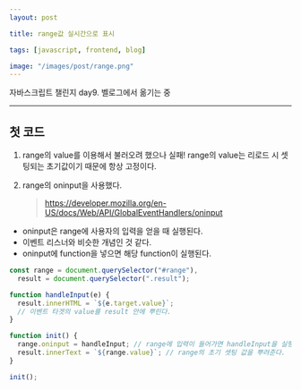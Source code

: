 ```yaml
---
layout: post

title: range값 실시간으로 표시

tags: [javascript, frontend, blog]

image: "/images/post/range.png"
---
```


자바스크립트 챌린지 day9.
벨로그에서 옮기는 중

---

## 첫 코드

1. range의 value를 이용해서 불러오려 했으나 실패!
   range의 value는 리로드 시 셋팅되는 초기값이기 때문에 항상 고정이다.

2. range의 oninput을 사용했다.
   > https://developer.mozilla.org/en-US/docs/Web/API/GlobalEventHandlers/oninput

- oninput은 range에 사용자의 입력을 얻을 때 실행된다.
- 이벤트 리스너와 비슷한 개념인 것 같다.
- oninput에 function을 넣으면 해당 function이 실행된다.

```javascript
const range = document.querySelector("#range"),
  result = document.querySelector(".result");

function handleInput(e) {
  result.innerHTML = `${e.target.value}`;
  // 이벤트 타겟의 value를 result 안에 뿌린다.
}

function init() {
  range.oninput = handleInput; // range에 입력이 들어가면 handleInput을 실행한다.
  result.innerText = `${range.value}`; // range의 초기 셋팅 값을 뿌려준다.
}

init();
```
